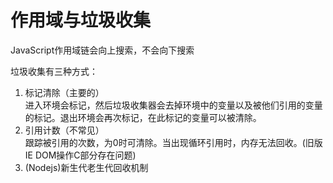 # 作用域与垃圾收集  
JavaScript作用域链会向上搜索，不会向下搜索  
  
垃圾收集有三种方式：  
1. 标记清除（主要的）  
进入环境会标记，然后垃圾收集器会去掉环境中的变量以及被他们引用的变量的标记。退出环境会再次标记，在此标记的变量可以被清除。  
2. 引用计数（不常见）  
跟踪被引用的次数，为0时可清除。当出现循环引用时，内存无法回收。(旧版IE DOM操作C部分存在问题)  
3. (Nodejs)新生代老生代回收机制  
